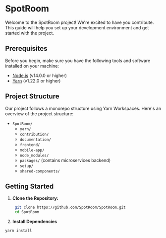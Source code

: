 # SpotRoom

Welcome to the SpotRoom project! We're excited to have you contribute. This guide will help you set up your development environment and get started with the project.

## Prerequisites

Before you begin, make sure you have the following tools and software installed on your machine:

- [Node.js](https://nodejs.org/) (v14.0.0 or higher)
- [Yarn](https://yarnpkg.com/) (v1.22.0 or higher)

## Project Structure

Our project follows a monorepo structure using Yarn Workspaces. Here's an overview of the project structure:

- `SpotRoom/`
  - `yarn/`
  - `contribution/`
  - `documentation/`
  - `frontend/`
  - `mobile-app/`
  - `node_modules/`
  - `packages/` (contains microservices backend)
  - `setup/`
  - `shared-components/`

## Getting Started

1. **Clone the Repository:**
   ```bash
    git clone https://github.com/SpotRoom/SpotRoom.git
    cd SpotRoom
   ```
2. **Install Dependencies**

```bash
yarn install
```
